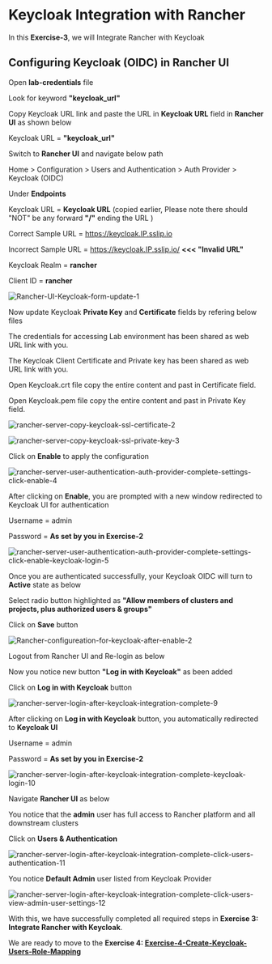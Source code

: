 # Keycloak Integration with Rancher

In this **Exercise-3**, we will Integrate Rancher with Keycloak



## Configuring Keycloak (OIDC) in Rancher UI

Open **lab-credentials** file 

Look for keyword **"keycloak_url"**

Copy Keycloak URL link and paste the URL in **Keycloak URL** field in **Rancher UI** as shown below

Keycloak URL = **"keycloak_url"**

Switch to **Rancher UI** and navigate below path

Home > Configuration > Users and Authentication > Auth Provider > Keycloak (OIDC)

Under **Endpoints** 

Keycloak URL =  **Keycloak URL** (copied earlier, Please note there should "NOT" be any forward **"/"** ending the URL )

Correct Sample URL =  https://keycloak.IP.sslip.io

Incorrect Sample URL = https://keycloak.IP.sslip.io/   **<<< "Invalid URL"**

Keycloak Realm = **rancher**

Client ID = **rancher**

![Rancher-UI-Keycloak-form-update-1](../images/Rancher-UI-Keycloak-form-update-1.jpg)

Now update Keycloak **Private Key** and **Certificate** fields by refering below files

The credentials for accessing Lab environment has been shared as web URL link with you. 

The Keycloak Client Certificate and Private key has been shared as web URL link with you.

Open Keycloak.crt file copy the entire content and past in Certificate field.

Open Keycloak.pem file copy the entire content and past in Private Key field.

![rancher-server-copy-keycloak-ssl-certificate-2](../images/rancher-server-copy-keycloak-ssl-certificate-2.jpg)

![rancher-server-copy-keycloak-ssl-private-key-3](../images/rancher-server-copy-keycloak-ssl-private-key-3.jpg)

Click on **Enable** to apply the configuration

![rancher-server-user-authentication-auth-provider-complete-settings-click-enable-4](../images/rancher-server-user-authentication-auth-provider-complete-settings-click-enable-4.jpg)

After clicking on **Enable**, you are prompted with a new window redirected to Keycloak UI for authentication

Username = admin

Password = **As set by you in Exercise-2**

![rancher-server-user-authentication-auth-provider-complete-settings-click-enable-keycloak-login-5](../images/rancher-server-user-authentication-auth-provider-complete-settings-click-enable-keycloak-login-5.jpg)

Once you are authenticated successfully, your Keycloak OIDC will turn to **Active** state as below

Select radio button highlighted as **"Allow members of clusters and projects, plus authorized users & groups"**

Click on **Save** button

![Rancher-configureation-for-keycloak-after-enable-2](../images/Rancher-configureation-for-keycloak-after-enable-2-1646376019275.jpg)

Logout from Rancher UI and Re-login as below

Now you notice new button **"Log in with Keycloak"** as been added

Click on **Log in with Keycloak** button

![rancher-server-login-after-keycloak-integration-complete-9](../images/rancher-server-login-after-keycloak-integration-complete-9.jpg)

After clicking on **Log in with Keycloak** button, you automatically redirected to **Keycloak UI**

Username = admin

Password = **As set by you in Exercise-2**

![rancher-server-login-after-keycloak-integration-complete-keycloak-login-10](../images/rancher-server-login-after-keycloak-integration-complete-keycloak-login-10.jpg)

Navigate **Rancher UI** as below

You notice that the **admin** user has full access to Rancher platform and all downstream clusters

Click on **Users & Authentication**

![rancher-server-login-after-keycloak-integration-complete-click-users-authentication-11](../images/rancher-server-login-after-keycloak-integration-complete-click-users-authentication-11.jpg)

You notice **Default Admin** user listed from Keycloak Provider

![rancher-server-login-after-keycloak-integration-complete-click-users-view-admin-user-settings-12](../images/rancher-server-login-after-keycloak-integration-complete-click-users-view-admin-user-settings-12.jpg)



With this, we have successfully completed all required steps in **Exercise 3: Integrate Rancher with Keycloak**. 

We are ready to move to the **Exercise 4: [Exercise-4-Create-Keycloak-Users-Role-Mapping](./Exercise-4-Create-Keycloak-Users-Role-Mapping.md)**
